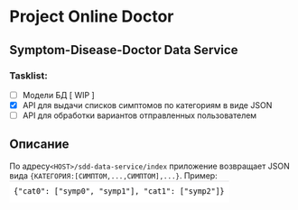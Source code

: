 # Project Online Doctor
## Symptom-Disease-Doctor Data Service
### Tasklist:
- [ ] Модели БД [ WIP ]
- [x] API для выдачи списков симптомов по категориям в виде JSON
- [ ] API для обработки вариантов отправленных пользователем

## Описание
По адресу`<HOST>/sdd-data-service/index` приложение возвращает JSON вида `{КАТЕГОРИЯ:[СИМПТОМ,...,СИМПТОМ],...}`. Пример:
![Пример JSON](./images/JSONexample.png)
